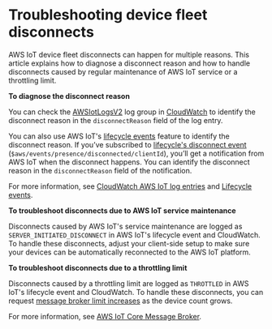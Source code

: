# Troubleshooting device fleet disconnects<a name="ota-troubleshooting-fleet-disconnects"></a>

AWS IoT device fleet disconnects can happen for multiple reasons\. This article explains how to diagnose a disconnect reason and how to handle disconnects caused by regular maintenance of AWS IoT service or a throttling limit\.

**To diagnose the disconnect reason**

You can check the [AWSIotLogsV2](https://console.aws.amazon.com/cloudwatch/home?region=us-east-1#logsV2:log-groups/log-group/AWSIotLogsV2) log group in [CloudWatch](https://docs.aws.amazon.com/iot/latest/developerguide/cwl-format.html) to identify the disconnect reason in the `disconnectReason` field of the log entry\. 

You can also use AWS IoT's [lifecycle events](https://docs.aws.amazon.com/iot/latest/developerguide/life-cycle-events.html) feature to identify the disconnect reason\. If you’ve subscribed to [lifecycle's disconnect event](https://docs.aws.amazon.com/iot/latest/developerguide/life-cycle-events.html#connect-disconnect) \(`$aws/events/presence/disconnected/clientId`\), you’ll get a notification from AWS IoT when the disconnect happens\. You can identify the disconnect reason in the `disconnectReason` field of the notification\. 

For more information, see [CloudWatch AWS IoT log entries](https://docs.aws.amazon.com/iot/latest/developerguide/cwl-format.html) and [Lifecycle events](https://docs.aws.amazon.com/iot/latest/developerguide/life-cycle-events.html)\.

**To troubleshoot disconnects due to AWS IoT service maintenance**

Disconnects caused by AWS IoT's service maintenance are logged as `SERVER_INITIATED_DISCONNECT` in AWS IoT's lifecycle event and CloudWatch\. To handle these disconnects, adjust your client\-side setup to make sure your devices can be automatically reconnected to the AWS IoT platform\. 

**To troubleshoot disconnects due to a throttling limit**

Disconnects caused by a throttling limit are logged as `THROTTLED` in AWS IoT's lifecycle event and CloudWatch\. To handle these disconnects, you can request [message broker limit increases](https://docs.aws.amazon.com/general/latest/gr/iot-core.html#message-broker-limits) as the device count grows\. 

For more information, see [AWS IoT Core Message Broker](https://docs.aws.amazon.com/general/latest/gr/iot-core.html#message-broker-limits)\.